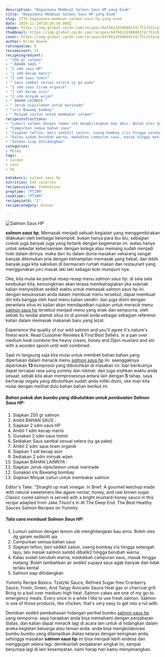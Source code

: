 ```yaml
---
description: "Bagaimana Membuat Salmon Saus HP yang Enak"
title: "Bagaimana Membuat Salmon Saus HP yang Enak"
slug: 2735-bagaimana-membuat-salmon-saus-hp-yang-enak
date: 2020-11-24T18:26:56.060Z
image: https://img-global.cpcdn.com/recipes/6476612d386881fd/751x532cq70/salmon-saus-hp-foto-resep-utama.jpg
thumbnail: https://img-global.cpcdn.com/recipes/6476612d386881fd/751x532cq70/salmon-saus-hp-foto-resep-utama.jpg
cover: https://img-global.cpcdn.com/recipes/6476612d386881fd/751x532cq70/salmon-saus-hp-foto-resep-utama.jpg
author: Hilda Boone
ratingvalue: 5
reviewcount: 13
recipeingredient:
- "250 gr salmon"
- " BAHAN SAUS "
- "2 sdm saus HP"
- "1 sdm kecap manis"
- "2 sdm saus tomst"
- " Saus sambal sesuai selera sy ga pake"
- "2 sdm saus tiram organik"
- "1 sdt kecap asin"
- "2 sdm minyak wijen"
- " BAHAN LAINNYA "
- " Jeruk nipislemon untuk marinade"
- "iris Bawamg bombay"
- " Minyak zaitun untuk membakar salmon"
recipeinstructions:
- "Lumuri salmon dengan lemon utk menghilangkan bau amis. Boleh oles dg garam sedikiiitt aja"
- "Campurkan semua bahan saus"
- "Siapkan teflon, beri sedikit zaitun, oseng bombay iris hingga setengah layu, lalu masak salmon sambil dibalik2 hingga berubah warna"
- "Kalau sudah berubah warna, madukkan campuran saus, masak hingga matang. Boleh tambahkan air sedikit supaya saus agak banyak dan tidak terlalu kental"
- "Salmon siap dihidangkan"
categories:
- Resep
tags:
- salmon
- saus
- hp

katakunci: salmon saus hp 
nutrition: 243 calories
recipecuisine: Indonesian
preptime: "PT29M"
cooktime: "PT30M"
recipeyield: "2"
recipecategory: Dinner

---
```



![Salmon Saus HP](https://img-global.cpcdn.com/recipes/6476612d386881fd/751x532cq70/salmon-saus-hp-foto-resep-utama.jpg)

<b><i>salmon saus hp</i></b>, Memasak menjadi sebuah kegiatan yang menggembirakan dilakukan oleh berbagai kelompok. bukan hanya para ibu ibu, sebagian cowok juga banyak juga yang tertarik dengan kegemaran ini. walau hanya untuk sekedar kebersamaan dengan kolega atau memang sudah menjadi hobi dalam dirinya. maka dari itu dalam dunia masakan sekarang sangat banyak ditemukan pria dengan ketrampilan memasak yang hebat, dan lebih banyak juga kita saksikan di bermacam rumah makan dan restaurant yang menggunakan juru masak laki laki sebagai koki mumpuni nya.

Oke, kita mulai ke perihal resep resep menu <i>salmon saus hp</i>. di sela sela kesibukan kita, kemungkinan akan terasa membahagiakan jika sejenak kalian menyisihkan sedikit waktu untuk memasak salmon saus hp ini. dengan kesuksesan anda dalam membuat menu tersebut, dapat membuat diri kita bangga oleh hasil menu kalian sendiri. dan juga disini dengan perantara situs ini kalian akan mendapatkan rujukan untuk meracik menu <u>salmon saus hp</u> tersebut menjadi menu yang enak dan sempurna, oleh sebab itu tandai alamat situs ini di ponsel anda sebagai sebagian referensi kalian dalam memasak makanan baru yang lezat.

Experience the quality of our wild salmon and you&#39;ll agree it&#39;s nature&#39;s finest work. Read Customer Reviews &amp; Find Best Sellers. In a pan over medium heat combine the heavy cream, honey and Dijon mustard and stir with a wooden spoon until well combined.


Saat ini langsung saja kita mulai untuk membeli bahan bahan yang diperlukan dalam meracik menu <u><i>salmon saus hp</i></u> ini. seenggaknya diperlukan <b>13</b> komposisi yang dibutuhkan di masakan ini. biar berikutnya dapat tercapai rasa yang yummy dan nikmat. dan juga sisihkan waktu anda sesaat, sebab kita akan memprosesnya antara lain dengan <b>5</b> tahap. saya berharap segala yang dibutuhkan sudah anda miliki disini, oke mari kita mulai dengan melihat dulu bahan bahan berikut ini.

<!--inarticleads1-->

##### Bahan pokok dan bumbu yang dibutuhkan untuk pembuatan Salmon Saus HP:

1. Siapkan 250 gr salmon
1. Ambil  BAHAN SAUS :
1. Siapkan 2 sdm saus HP
1. Ambil 1 sdm kecap manis
1. Gunakan 2 sdm saus tomst
1. Sediakan  Saus sambal sesuai selera (sy ga pake)
1. Ambil 2 sdm saus tiram organik
1. Siapkan 1 sdt kecap asin
1. Sediakan 2 sdm minyak wijen
1. Siapkan  BAHAN LAINNYA :
1. Siapkan  Jeruk nipis/lemon untuk marinade
1. Gunakan iris Bawamg bombay
1. Siapkan  Minyak zaitun untuk membakar salmon


Editor&#39;s Take: &#34;Straight up malt vinegar. In Brief: A gourmet ketchup made with natural sweeteners like agave nectar, honey, and raw brown sugar. Classic cured salmon is served with a bright mustard-honey sauce in this recipe adapted from Jake Tilson&#39;s In At The Deep End. The Best Healthy Sauces Salmon Recipes on Yummly 

<!--inarticleads2-->

##### Tata cara membuat Salmon Saus HP:

1. Lumuri salmon dengan lemon utk menghilangkan bau amis. Boleh oles dg garam sedikiiitt aja
1. Campurkan semua bahan saus
1. Siapkan teflon, beri sedikit zaitun, oseng bombay iris hingga setengah layu, lalu masak salmon sambil dibalik2 hingga berubah warna
1. Kalau sudah berubah warna, madukkan campuran saus, masak hingga matang. Boleh tambahkan air sedikit supaya saus agak banyak dan tidak terlalu kental
1. Salmon siap dihidangkan


Yummly Recipe Basics: Tzatziki Sauce, Refined Sugar-free Cranberry Sauce, Fresh, Green, And Tangy Avocado Sauce Heat gas or charcoal grill. Bring to a boil over medium-high heat. Salmon cakes are one of my go-to emergency meals. Every once in a while I like to use fresh salmon. Salmon is one of those products, like chicken, that&#39;s very easy to get into a rut with. 

Demikian sedikit pembahasan hidangan perihal bumbu <u>salmon saus hp</u> yang sempurna. saya harapkan anda bisa memahami dengan penjabaran diatas, dan kalian dapat meracik lagi di acara lain untuk di hidangkan dalam aneka kegiatan keluarga atau teman anda. anda bisa mengkolaborasi bumbu bumbu yang ditampilkan diatas selaras dengan keinginan anda, sehingga masakan <b>salmon saus hp</b> ini bisa menjadi lebih endess dan menggugah selera lagi. demikianlah penjabaran singkat ini, sampai berjumpa lagi di lain kesempatan. kami harap hari kamu menyenangkan.
